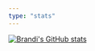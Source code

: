 ```yaml
---
type: "stats"
---
```

[![Brandi's GitHub stats](https://github-readme-stats.vercel.app/api?username=bmumz&theme=vue)](https://github.com/bmumz)

